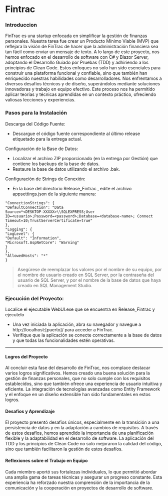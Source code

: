 # Fintrac
### Introduccion
FinTrac es una startup enfocada en simplificar la gestión de finanzas personales. Nuestra tarea fue crear un Producto Mínimo Viable (MVP) que reflejara la visión de FinTrac de hacer que la administración financiera sea tan fácil como enviar un mensaje de texto.
A lo largo de este proyecto, nos hemos enfocado en el desarrollo de software con C# y Blazor Server, adoptando el Desarrollo Guiado por Pruebas (TDD) y adhiriendo a los principios de Clean Code. Estos enfoques no solo han sido esenciales para construir una plataforma funcional y confiable, sino que también han enriquecido nuestras habilidades como desarrolladores.
Nos enfrentamos a diversos desafíos técnicos y de diseño, superándolos mediante soluciones innovadoras y trabajo en equipo efectivo. Este proceso nos ha permitido aplicar teorías y técnicas aprendidas en un contexto práctico, ofreciendo valiosas lecciones y experiencias.


### Pasos para la Instalación
Descarga del Código Fuente:

- Descargue el código fuente correspondiente al último release etiquetado para la
entrega actual.

Configuración de la Base de Datos:
- Localizar el archivo ZIP proporcionado (en la entrega por Gestión) que contiene los
backups de la base de datos.
- Restaure la base de datos utilizando el archivo .bak.

Configuración de Strings de Conexión:
- En la base del directorio Release_Fintrac , edite el archivo appsettings.json de la siguiente manera:

```{
"ConnectionStrings": {
"DefaultConnection": "Data
Source=*<DESKTOP-XXXXX>\\SQLEXPRESS;User
ID=<usuario>;Password=<password>;Database=<database-name>; Connect
Timeout=10;TrustServerCertificate=true"
},
"Logging": {
"LogLevel": {
"Default": "Information",
"Microsoft.AspNetCore": "Warning"
}
},
"AllowedHosts": "*"
}
```

>Asegúrese de reemplazar los valores **<DESKTOP-XXXXX>** por el nombre de su
equipo, **<usuario>** por el nombre de usuario creado en SQL Server, **<password>**
por la contraseña del usuario de SQL Server, y <database-name> por el nombre
de la base de datos que haya creado en SQL Management Studio.
### Ejecución del Proyecto:
Localice el ejecutable WebUI.exe que se encuentra en Release_Fintrac y ejecutelo
- Una vez iniciada la aplicación, abra su navegador y navegue a
http://localhost:[puerto]/ para acceder a FinTrac.
- Verifique que la aplicación se conecte correctamente a la base de datos y que todas
las funcionalidades estén operativas.

***

#### Logros del Proyecto
Al concluir esta fase del desarrollo de FinTrac, nos complace destacar varios logros significativos. Hemos creado una buena solución para la gestión de finanzas personales, que no solo cumple con los requisitos establecidos, sino que también ofrece una experiencia de usuario intuitiva y eficiente. La integración de tecnologías avanzadas como Entity Framework y el enfoque en un diseño extensible han sido fundamentales en estos logros. 
#### Desafíos y Aprendizaje
El proyecto presentó desafíos únicos, especialmente en la transición a una persistencia de datos y en la adaptación a cambios de requisitos. A través de estos desafíos, hemos aprendido la importancia de una planificación flexible y la adaptabilidad en el desarrollo de software. La aplicación del TDD y los principios de Clean Code no solo mejoraron la calidad del código, sino que también facilitaron la gestión de estos desafíos.
#### Reflexiones sobre el Trabajo en Equipo
Cada miembro aportó sus fortalezas individuales, lo que permitió abordar una amplia gama de tareas técnicas y asegurar un progreso constante. Esta experiencia ha reforzado nuestra comprensión de la importancia de la comunicación y la cooperación en proyectos de desarrollo de software.
